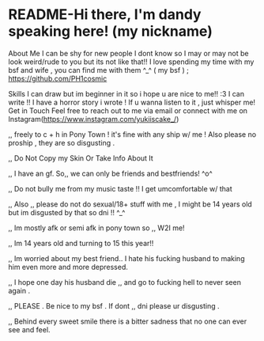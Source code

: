 # README-Hi there, I'm dandy speaking here! (my nickname)
About Me
I can be shy for new people I dont know so I may or may not be look weird/rude to you but its not like that!! I love spending my time with my bsf and wife , you can find me with them ^_^ ( my bsf ) ; https://github.com/PH1cosmic

Skills
I can draw but im beginner in it so i hope u are nice to me!! :3
I can write !! I have a horror story i wrote ! If u wanna listen to it , just whisper me!
Get in Touch
Feel free to reach out to me via email or connect with me on Instagram(https://www.instagram.com/yukiiscake_/)

,, freely to c + h in Pony Town ! it's fine with any ship w/ me ! Also please no proship , they are so disgusting .

,, Do Not Copy my Skin Or Take Info About It

,, I have an gf. So,, we can only be friends and bestfriends! ^o^

,, Do not bully me from my music taste !! I get umcomfortable w/ that

,, Also ,, please do not do sexual/18+ stuff with me , I might be 14 years old but im disgusted by that so dni !! ^_^

,, Im mostly afk or semi afk in pony town so ,, W2I me!

,, Im 14 years old and turning to 15 this year!!

,, Im worried about my best friend.. I hate his fucking husband to making him even more and more depressed.

,, I hope one day his husband die ,, and go to fucking hell to never seen again . 

,, PLEASE . Be nice to my bsf . If dont ,, dni please ur disgusting . 

,, Behind every sweet smile there is a bitter sadness that no one can ever see and feel.
